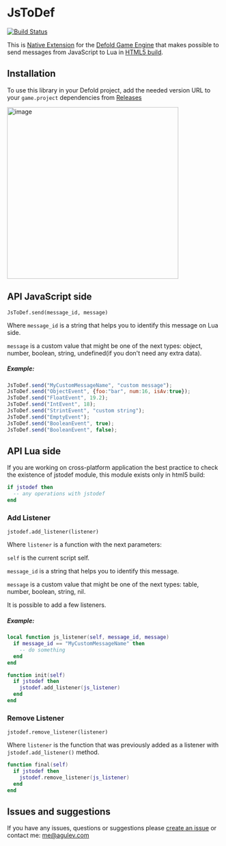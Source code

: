# JsToDef

[![Build Status](https://github.com/AGulev/jstodef/workflows/Build%20with%20bob/badge.svg)](https://github.com/AGulev/jstodef/actions)

This is [Native Extension](https://www.defold.com/manuals/extensions/) for the [Defold Game Engine](https://www.defold.com) that makes possible to send messages from JavaScript to Lua in [HTML5 build](https://www.defold.com/manuals/html5/).

## Installation
To use this library in your Defold project, add the needed version URL to your `game.project` dependencies from [Releases](https://github.com/AGulev/jstodef/releases)

<img width="401" alt="image" src="https://user-images.githubusercontent.com/2209596/202223571-c77f0304-5202-4314-869d-7a90bbeec5ec.png">

## API JavaScript side

`JsToDef.send(message_id, message)`

Where `message_id` is a string that helps you to identify this message on Lua side.

`message` is a custom value that might be one of the next types: object, number, boolean, string, undefined(if you don't need any extra data).

##### Example:

```javascript
JsToDef.send("MyCustomMessageName", "custom message");
JsToDef.send("ObjectEvent", {foo:"bar", num:16, isAv:true});
JsToDef.send("FloatEvent", 19.2);
JsToDef.send("IntEvent", 18);
JsToDef.send("StrintEvent", "custom string");
JsToDef.send("EmptyEvent");
JsToDef.send("BooleanEvent", true);
JsToDef.send("BooleanEvent", false);
```

## API Lua side

If you are working on cross-platform application the best practice to check the existence of jstodef module, this module exists only in html5 build:
```lua
if jstodef then
  -- any operations with jstodef
end
```
### Add Listener

`jstodef.add_listener(listener)`

Where `listener` is a function with the next parameters:

`self` is the current script self.

`message_id` is a string that helps you to identify this message.

`message` is a custom value that might be one of the next types: table, number, boolean, string, nil.

It is possible to add a few listeners.

##### Example:

```lua
local function js_listener(self, message_id, message)
  if message_id == "MyCustomMessageName" then
    -- do something
  end
end

function init(self)
  if jstodef then
    jstodef.add_listener(js_listener)
  end
end
```

### Remove Listener

`jstodef.remove_listener(listener)`

Where `listener` is the function that was previously added as a listener with `jstodef.add_listener()` method.

```lua
function final(self)
  if jstodef then
    jstodef.remove_listener(js_listener)
  end
end
```

## Issues and suggestions

If you have any issues, questions or suggestions please [create an issue](https://github.com/agulev/jstodef/issues) or contact me: me@agulev.com
